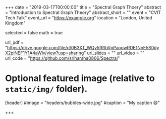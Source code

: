 +++
date = "2019-03-17T00:00:00"
title = "Spectral Graph Thoery"
abstract = "Introduction to Spectral Graph Theory"
abstract_short = ""
event = "CVIT Tech Talk"
event_url = "https://example.org"
location = "London, United Kingdom"

selected = false
math = true

url_pdf = "https://drive.google.com/file/d/0B3XT_WQy5fRtbVpPanowRDE1NnE5S0dyX2piNEF1Y1A4aWlv/view?usp=sharing"
url_slides = ""
url_video = ""
url_code = "https://github.com/sriharsha0806/Spectral"

# Optional featured image (relative to `static/img/` folder).
[header]
#image = "headers/bubbles-wide.jpg"
#caption = "My caption :smile:"

+++

